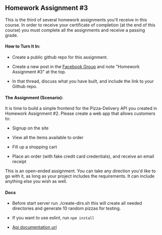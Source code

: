 ## Homework Assignment #3

This is the third of several homework assignments you'll receive in this course. In order to receive your certificate of completion (at the end of this course) you must complete all the assignments and receive a passing grade.

#### How to Turn It In:

* Create a public github repo for this assignment. 

* Create a new post in the [Facebook Group](https://www.facebook.com/groups/1282717078530848/)  and note "Homework Assignment #3" at the top.

* In that thread, discuss what you have built, and include the link to your Github repo. 

#### The Assignment (Scenario): 

It is time to build a simple frontend for the Pizza-Delivery API you created in Homework Assignment #2. Please create a web app that allows customers to:

* Signup on the site

* View all the items available to order

* Fill up a shopping cart

* Place an order (with fake credit card credentials), and receive an email receipt

This is an open-ended assignment. You can take any direction you'd like to go with it, as long as your project includes the requirements. It can include anything else you wish as well.

#### Docs

* Before start server run ./create-dirs.sh
this will create all needed directories and generate 10 random pizzas for testing.

* If you want to use eslint, run `npm install`

* [Api documentation url](https://documenter.getpostman.com/view/2918313/Rzfars7T)
 